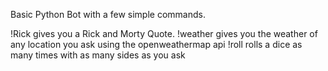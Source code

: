 Basic Python Bot with a few simple commands.

!Rick gives you a Rick and Morty Quote.
!weather gives you the weather of any location you ask using the openweathermap api
!roll rolls a dice as many times with as many sides as you ask
